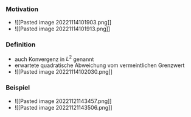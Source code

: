 ### Motivation
+ ![[Pasted image 20221114101903.png]]
+ ![[Pasted image 20221114101913.png]]

### Definition
+ auch Konvergenz in $L^2$ genannt
+ erwartete quadratische Abweichung vom vermeintlichen Grenzwert
+ ![[Pasted image 20221114102030.png]]

### Beispiel
+ ![[Pasted image 20221121143457.png]]
+ ![[Pasted image 20221121143506.png]]